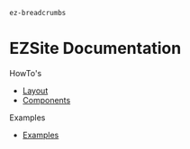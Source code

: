 `ez-breadcrumbs`

# EZSite Documentation

HowTo's

- [Layout](layout)
- [Components](components)

Examples

- [Examples](examples)